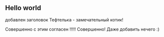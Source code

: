 ## Hello world
добавлен заголовок
 Тефтелька - замечательный котик!

 Совершенно с этим согласен !!!!! Совершенно!
 Даже добавить нечего :)
